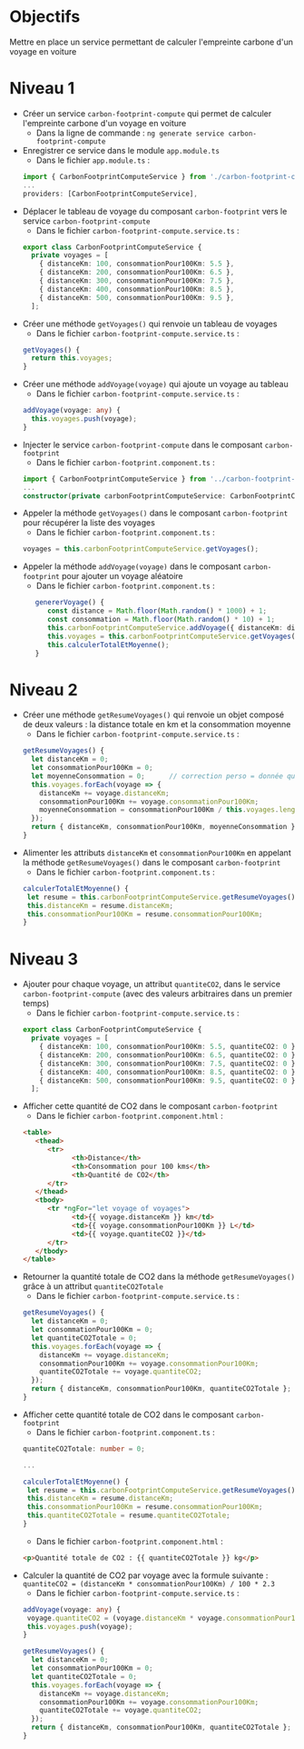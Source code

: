 # Objectifs

Mettre en place un service permettant de calculer l'empreinte carbone d'un voyage en voiture

# Niveau 1

- Créer un service `carbon-footprint-compute` qui permet de calculer l'empreinte carbone d'un voyage en voiture
   - Dans la ligne de commande : `ng generate service carbon-footprint-compute`
- Enregistrer ce service dans le module `app.module.ts`
   - Dans le fichier `app.module.ts` :
   ```typescript
   import { CarbonFootprintComputeService } from './carbon-footprint-compute.service';
   ...
   providers: [CarbonFootprintComputeService],
   ```
- Déplacer le tableau de voyage du composant `carbon-footprint` vers le service `carbon-footprint-compute`
   - Dans le fichier `carbon-footprint-compute.service.ts` :
   ```typescript
   export class CarbonFootprintComputeService {
     private voyages = [
       { distanceKm: 100, consommationPour100Km: 5.5 },
       { distanceKm: 200, consommationPour100Km: 6.5 },
       { distanceKm: 300, consommationPour100Km: 7.5 },
       { distanceKm: 400, consommationPour100Km: 8.5 },
       { distanceKm: 500, consommationPour100Km: 9.5 },
     ];
   ```
- Créer une méthode `getVoyages()` qui renvoie un tableau de voyages
   - Dans le fichier `carbon-footprint-compute.service.ts` :
   ```typescript
   getVoyages() {
     return this.voyages;
   }
   ```
- Créer une méthode `addVoyage(voyage)` qui ajoute un voyage au tableau
   - Dans le fichier `carbon-footprint-compute.service.ts` :
   ```typescript
   addVoyage(voyage: any) {
     this.voyages.push(voyage);
   }
   ```
- Injecter le service `carbon-footprint-compute` dans le composant `carbon-footprint`
   - Dans le fichier `carbon-footprint.component.ts` :
   ```typescript
   import { CarbonFootprintComputeService } from '../carbon-footprint-compute.service';
   ...
   constructor(private carbonFootprintComputeService: CarbonFootprintComputeService) { }
   ```
- Appeler la méthode `getVoyages()` dans le composant `carbon-footprint` pour récupérer la liste des voyages
   - Dans le fichier `carbon-footprint.component.ts` :
   ```typescript
   voyages = this.carbonFootprintComputeService.getVoyages();
   ```
- Appeler la méthode `addVoyage(voyage)` dans le composant `carbon-footprint` pour ajouter un voyage aléatoire
   - Dans le fichier `carbon-footprint.component.ts` :
   ```typescript
      genererVoyage() {
         const distance = Math.floor(Math.random() * 1000) + 1;
         const consommation = Math.floor(Math.random() * 10) + 1;
         this.carbonFootprintComputeService.addVoyage({ distanceKm: distance, consommationPour100Km: consommation });
         this.voyages = this.carbonFootprintComputeService.getVoyages();
         this.calculerTotalEtMoyenne();
      }
  ```

# Niveau 2

- Créer une méthode `getResumeVoyages()` qui renvoie un objet composé de deux valeurs : la distance totale en km et la consommation moyenne
   - Dans le fichier `carbon-footprint-compute.service.ts` :
   ```typescript
   getResumeVoyages() {
     let distanceKm = 0;
     let consommationPour100Km = 0;
     let moyenneConsommation = 0;      // correction perso = donnée qui manquait - SL -
     this.voyages.forEach(voyage => {
       distanceKm += voyage.distanceKm;
       consommationPour100Km += voyage.consommationPour100Km;
       moyenneConsommation = consommationPour100Km / this.voyages.length;    // correction perso = donnée qui manquait - SL -
     });
     return { distanceKm, consommationPour100Km, moyenneConsommation }; // ajout moyenneConsommation qui manquait - SL -
   }
   ```
- Alimenter les attributs `distanceKm` et `consommationPour100Km` en appelant la méthode `getResumeVoyages()` dans le composant `carbon-footprint`
   - Dans le fichier `carbon-footprint.component.ts` :
   ```typescript
   calculerTotalEtMoyenne() {
    let resume = this.carbonFootprintComputeService.getResumeVoyages();
    this.distanceKm = resume.distanceKm;
    this.consommationPour100Km = resume.consommationPour100Km;
   }
  ```

# Niveau 3

- Ajouter pour chaque voyage, un attribut `quantiteCO2`, dans le service `carbon-footprint-compute` (avec des valeurs arbitraires dans un premier temps)
   - Dans le fichier `carbon-footprint-compute.service.ts` :
   ```typescript
   export class CarbonFootprintComputeService {
     private voyages = [
       { distanceKm: 100, consommationPour100Km: 5.5, quantiteCO2: 0 },
       { distanceKm: 200, consommationPour100Km: 6.5, quantiteCO2: 0 },
       { distanceKm: 300, consommationPour100Km: 7.5, quantiteCO2: 0 },
       { distanceKm: 400, consommationPour100Km: 8.5, quantiteCO2: 0 },
       { distanceKm: 500, consommationPour100Km: 9.5, quantiteCO2: 0 },
     ];
   ```
- Afficher cette quantité de CO2 dans le composant `carbon-footprint`
   - Dans le fichier `carbon-footprint.component.html` :
   ```html
   <table>
      <thead>
         <tr>
               <th>Distance</th>
               <th>Consommation pour 100 kms</th>
               <th>Quantité de CO2</th>
         </tr>
      </thead>
      <tbody>
         <tr *ngFor="let voyage of voyages">
               <td>{{ voyage.distanceKm }} km</td>
               <td>{{ voyage.consommationPour100Km }} L</td>
               <td>{{ voyage.quantiteCO2 }}</td>
         </tr>
      </tbody>
   </table>
   ```
- Retourner la quantité totale de CO2 dans la méthode `getResumeVoyages()` grâce à un attribut `quantiteCO2Totale`
   - Dans le fichier `carbon-footprint-compute.service.ts` :
   ```typescript
   getResumeVoyages() {
     let distanceKm = 0;
     let consommationPour100Km = 0;
     let quantiteCO2Totale = 0;
     this.voyages.forEach(voyage => {
       distanceKm += voyage.distanceKm;
       consommationPour100Km += voyage.consommationPour100Km;
       quantiteCO2Totale += voyage.quantiteCO2;
     });
     return { distanceKm, consommationPour100Km, quantiteCO2Totale };
   }
   ```
- Afficher cette quantité totale de CO2 dans le composant `carbon-footprint`
   - Dans le fichier `carbon-footprint.component.ts` :
   ```typescript
   quantiteCO2Totale: number = 0;
   
   ...

   calculerTotalEtMoyenne() {
    let resume = this.carbonFootprintComputeService.getResumeVoyages();
    this.distanceKm = resume.distanceKm;
    this.consommationPour100Km = resume.consommationPour100Km;
    this.quantiteCO2Totale = resume.quantiteCO2Totale;
   }
   ```
   - Dans le fichier `carbon-footprint.component.html` :
   ```html
   <p>Quantité totale de CO2 : {{ quantiteCO2Totale }} kg</p>
   ```
- Calculer la quantité de CO2 par voyage avec la formule suivante : `quantiteCO2 = (distanceKm * consommationPour100Km) / 100 * 2.3`
   - Dans le fichier `carbon-footprint-compute.service.ts` :
   ```typescript
   addVoyage(voyage: any) {
    voyage.quantiteCO2 = (voyage.distanceKm * voyage.consommationPour100Km) / 100 * 2.3;
    this.voyages.push(voyage);
   }

   getResumeVoyages() {
     let distanceKm = 0;
     let consommationPour100Km = 0;
     let quantiteCO2Totale = 0;
     this.voyages.forEach(voyage => {
       distanceKm += voyage.distanceKm;
       consommationPour100Km += voyage.consommationPour100Km;  
       quantiteCO2Totale += voyage.quantiteCO2;
     });
     return { distanceKm, consommationPour100Km, quantiteCO2Totale };
   }
   ```
